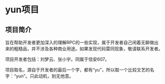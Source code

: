 # yun项目

## 项目简介

旨在帮助开发者更加深入的理解RPC的一些实现，属于开发者自己闲着无聊做出来的粗糙品，并不涉及各种商业用途。如果发现代码雷同现象，敬请联系开发者。<p>
项目开发者包括：刘梦云、张小宇。同属于信安607。<p>
项目取名，源自于开发者的最后一个字，都有“yu”，所以取一个比较文艺的名字：“yun”。只此动机，别无他意。




